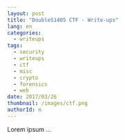 ```yaml
---
layout: post
title: "DoubleS1405 CTF - Write-ups"
lang: en
categories:
  - writeups
tags:
  - security
  - writeups
  - ctf
  - misc
  - crypto
  - forensics
  - web
date: 2017/03/26
thumbnail: /images/ctf.png
authorId: n
---
```

Lorem ipsum ...
